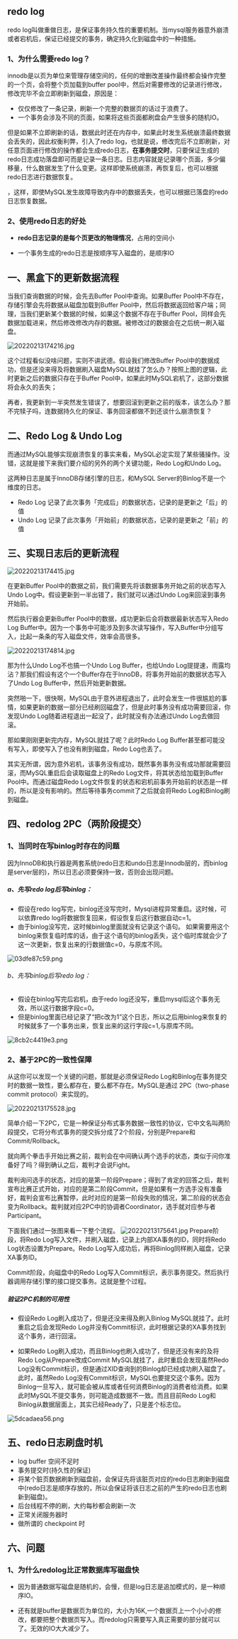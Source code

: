 ## redo log

redo log叫做重做日志，是保证事务持久性的重要机制。当mysql服务器意外崩溃或者宕机后，保证已经提交的事务，确定持久化到磁盘中的一种措施。

### 1、为什么需要redo log？

innodb是以页为单位来管理存储空间的，任何的增删改差操作最终都会操作完整的一个页，会将整个页加载到buffer pool中，然后对需要修改的记录进行修改，修改完毕不会立即刷新到磁盘，原因是：

- 仅仅修改了一条记录，刷新一个完整的数据页的话过于浪费了。
- 一个事务会涉及不同的页面，如果将这些页面都刷盘会产生很多的随机IO。

但是如果不立即刷新的话，数据此时还在内存中，如果此时发生系统崩溃最终数据会丢失的，因此权衡利弊，引入了redo log，也就是说，修改完后不立即刷新，对任意页面进行修改的操作都会生成redo日志，**在事务提交时**，只要保证生成的redo日志成功落盘即可而是记录一条日志。日志内容就是记录哪个页面，多少偏移量，什么数据发生了什么变更。这样即使系统崩溃，再恢复后，也可以根据redo日志进行数据恢复。

，这样，即使MySQL发生故障导致内存中的数据丢失，也可以根据已落盘的redo日志恢复数据。

### 2、使用redo日志的好处

- **redo日志记录的是每个页更改的物理情况**，占用的空间小

- 一个事务生成的redo日志是按顺序写入磁盘的，是顺序IO

## 一、黑盒下的更新数据流程

当我们查询数据的时候，会先去Buffer Pool中查询。如果Buffer Pool中不存在，存储引擎会先将数据从磁盘加载到Buffer Pool中，然后将数据返回给客户端；同理，当我们更新某个数据的时候，如果这个数据不存在于Buffer Pool，同样会先数据加载进来，然后修改修改内存的数据。被修改过的数据会在之后统一刷入磁盘。

![20220213174216.jpg](https://pic.imgdb.cn/item/6208d2fc2ab3f51d91974f3d.jpg)

这个过程看似没啥问题，实则不讲武德。假设我们修改Buffer Pool中的数据成功，但是还没来得及将数据刷入磁盘MySQL就挂了怎么办？按照上图的逻辑，此时更新之后的数据只存在于Buffer Pool中，如果此时MySQL宕机了，这部分数据将会永久的丢失；

再者，我更新到一半突然发生错误了，想要回滚到更新之前的版本，该怎么办？那不完犊子吗，连数据持久化的保证、事务回滚都做不到还谈什么崩溃恢复？

## 二、Redo Log & Undo Log
而通过MySQL能够实现崩溃恢复的事实来看，MySQL必定实现了某些骚操作。没错，这就是接下来我们要介绍的另外的两个关键功能，Redo Log和Undo Log。

这两种日志是属于InnoDB存储引擎的日志，和MySQL Server的Binlog不是一个维度的日志。

* Redo Log 记录了此次事务「完成后」的数据状态，记录的是更新之「后」的值
* Undo Log 记录了此次事务「开始前」的数据状态，记录的是更新之「前」的值

## 三、实现日志后的更新流程
![20220213174415.jpg](https://pic.imgdb.cn/item/6208d3172ab3f51d91976728.jpg)

在更新Buffer Pool中的数据之前，我们需要先将该数据事务开始之前的状态写入Undo Log中。假设更新到一半出错了，我们就可以通过Undo Log来回滚到事务开始前。

然后执行器会更新Buffer Pool中的数据，成功更新后会将数据最新状态写入Redo Log Buffer中。因为一个事务中可能涉及到多次读写操作，写入Buffer中分组写入，比起一条条的写入磁盘文件，效率会高很多。

![20220213174814.jpg](https://pic.imgdb.cn/item/6208d3e62ab3f51d91981fdf.jpg)

那为什么Undo Log不也搞一个Undo Log Buffer，也给Undo Log提提速，雨露均沾？那我们假设有这个一个Buffer存在于InnoDB，将事务开始前的数据状态写入了Undo Log Buffer中，然后开始更新数据。

突然啪一下，很快啊，MySQL由于意外进程退出了，此时会发生一件很尴尬的事情，如果更新的数据一部分已经刷回磁盘了，但是此时事务没有成功需要回滚，你发现Undo Log随着进程退出一起没了，此时就没有办法通过Undo Log去做回滚。

那如果刚刚更新完内存，MySQL就挂了呢？此时Redo Log Buffer甚至都可能没有写入，即使写入了也没有刷到磁盘，Redo Log也丢了。

其实无所谓，因为意外宕机，该事务没有成功，既然事务事务没有成功那就需要回滚，而MySQL重启后会读取磁盘上的Redo Log文件，将其状态给加载到Buffer Pool中。而通过磁盘Redo Log文件恢复的状态和宕机前事务开始前的状态是一样的，所以是没有影响的。然后等待事务commit了之后就会将Redo Log和Binlog刷到磁盘。

## 四、redolog 2PC（两阶段提交）
### 1、当同时在写binlog时存在的问题
因为InnoDB和执行器是两套系统(redo日志和undo日志是Innodb层的，而binlog是server层的)，所以日志必须要保持一致，否则会出现问题。

##### a、先写redo log后写binlog：
* 假设在redo log写完，binlog还没写完时，Mysql进程异常重启。这时候，可以依靠redo log将数据恢复回来，假设恢复后这行数据自动c=1。
* 由于binlog没写完，这时候binlog里面就没有记录这个语句。 如果需要用这个binlog来恢复临时库的话，由于这个语句的binlog丢失，这个临时库就会少了这一次更新，恢复出来的行数据值c=0，与原库不同。

![03dfe87c59.png](https://pic.imgdb.cn/item/63f32ae4f144a010076d076c.png)

###### b、先写binlog后写redo log：

* 假设在binlog写完后宕机，由于redo log还没写，重启mysql后这个事务无效，所以这行数据字段c=0。
* 但是binlog里面已经记录了“把c改为1”这个日志，所以之后用binlog来恢复的时候就多了一个事务出来，恢复出来的这行字段c=1,与原库不同。

![8cb2c4419e3.png](https://pic.imgdb.cn/item/63f32b1df144a010076d5103.png)

### 2、基于2PC的一致性保障

从这你可以发现一个关键的问题，那就是必须保证Redo Log和Binlog在事务提交时的数据一致性，要么都存在，要么都不存在。MySQL是通过 2PC（two-phase commit protocol）来实现的。

![20220213175528.jpg](https://pic.imgdb.cn/item/6208d5972ab3f51d919a5b96.jpg)

简单介绍一下2PC，它是一种保证分布式事务数据一致性的协议，它中文名叫两阶段提交，它将分布式事务的提交拆分成了2个阶段，分别是Prepare和Commit/Rollback。

就向两个拳击手开始比赛之前，裁判会在中间确认两个选手的状态，类似于问你准备好了吗？得到确认之后，裁判才会说Fight。

裁判询问选手的状态，对应的是第一阶段Prepare；得到了肯定的回答之后，裁判宣布比赛正式开始，对应的是第二阶段Commit，但是如果有一方选手没有准备好，裁判会宣布比赛暂停，此时对应的是第一阶段失败的情况，第二阶段的状态会变为Rollback。裁判就对应2PC中的协调者Coordinator，选手就对应参与者Participant。

下面我们通过一张图来看一下整个流程。
![20220213175641.jpg](https://pic.imgdb.cn/item/6208d5e12ab3f51d919ab04c.jpg)
Prepare阶段，将Redo Log写入文件，并刷入磁盘，记录上内部XA事务的ID，同时将Redo Log状态设置为Prepare。Redo Log写入成功后，再将Binlog同样刷入磁盘，记录XA事务ID。

Commit阶段，向磁盘中的Redo Log写入Commit标识，表示事务提交。然后执行器调用存储引擎的接口提交事务。这就是整个过程。

##### 验证2PC机制的可用性
* 假设Redo Log刷入成功了，但是还没来得及刷入Binlog MySQL就挂了。此时重启之后会发现Redo Log并没有Commit标识，此时根据记录的XA事务找到这个事务，进行回滚。

* 如果Redo Log刷入成功，而且Binlog也刷入成功了，但是还没有来的及将Redo Log从Prepare改成Commit MySQL就挂了，此时重启会发现虽然Redo Log没有Commit标识，但是通过XID查询到的Binlog却已经成功刷入磁盘了。此时，虽然Redo Log没有Commit标识，MySQL也要提交这个事务。因为Binlog一旦写入，就可能会被从库或者任何消费Binlog的消费者给消费。如果此时MySQL不提交事务，则可能造成数据不一致。而且目前Redo Log和Binlog从数据层面上，其实已经Ready了，只是差个标志位。

![5dcadaea56.png](https://pic.imgdb.cn/item/63f32b3af144a010076d7371.png)

## 五、redo日志刷盘时机
* log buffer 空间不足时
* 事务提交时(持久性的保证)
* 将某个脏页数据刷新到磁盘前，会保证先将该脏页对应的redo日志刷新到磁盘中(redo日志是顺序存放的，所以会保证将该日志之前的产生的redo日志也刷新到磁盘)。
* 后台线程不停的刷，大约每秒都会刷新一次
* 正常关闭服务器时
* 做所谓的 checkpoint 时

## 六、问题
### 1、为什么redolog比正常数据库写磁盘快
* 因为普通数据写磁盘是随机的，会慢，但是log日志是追加模式的，是一种顺序IO。

* 还有就是buffer是数据页为单位的，大小为16K,一个数据页上一个小小的修改，都要把整个数据页写入。而redolog只需要写入真正需要的部分就可以了。无效的IO大大减少了。